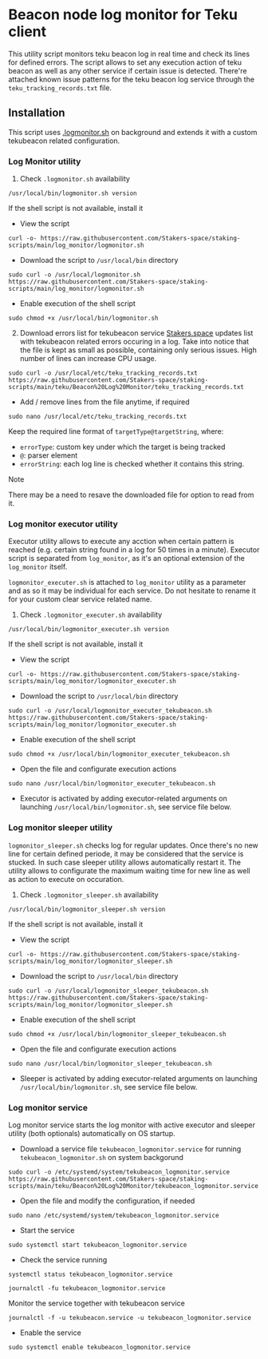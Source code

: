 # Beacon node log monitor for Teku client

This utility script monitors teku beacon log in real time and check its lines for defined errors. The script allows to set any execution action of teku beacon as well as any other service if certain issue is detected. There're attached known issue patterns for the teku beacon log service through the `teku_tracking_records.txt` file.

## Installation
This script uses [.logmonitor.sh](https://github.com/Stakers-space/staking-scripts/tree/main/log_monitor) on background and extends it with a custom tekubeacon related configuration.
### Log Monitor utility
1. Check `.logmonitor.sh` availability
```
/usr/local/bin/logmonitor.sh version
```
If the shell script is not available, install it
- View the script
```
curl -o- https://raw.githubusercontent.com/Stakers-space/staking-scripts/main/log_monitor/logmonitor.sh
```
- Download the script to `/usr/local/bin` directory
```
sudo curl -o /usr/local/logmonitor.sh https://raw.githubusercontent.com/Stakers-space/staking-scripts/main/log_monitor/logmonitor.sh
```
- Enable execution of the shell script
```
sudo chmod +x /usr/local/bin/logmonitor.sh
```

2. Download errors list for tekubeacon service
[Stakers.space](https://stakers.space) updates list with tekubeacon related errors occuring in a log. Take into notice that the file is kept as small as possible, containing only serious issues. High number of lines can increase CPU usage.
```
sudo curl -o /usr/local/etc/teku_tracking_records.txt https://raw.githubusercontent.com/Stakers-space/staking-scripts/main/teku/Beacon%20Log%20Monitor/teku_tracking_records.txt
```
- Add / remove lines from the file anytime, if required
```
sudo nano /usr/local/etc/teku_tracking_records.txt
```
Keep the required line format of `targetType@targetString`, where:
- `errorType`: custom key under which the target is being tracked
- `@`: parser element
- `errorString`: each log line is checked whether it contains this string.
> [!NOTE]
> There may be a need to resave the downloaded file for option to read from it.

### Log monitor executor utility
Executor utility allows to execute any acction when certain pattern is reached (e.g. certain string found in a log for 50 times in a minute). Executor script is separated from `log_monitor`, as it's an optional extension of the `log_monitor` itself.

`logmonitor_executer.sh` is attached to `log_monitor` utility as a parameter and as so it may be individual for each service. Do not hesitate to rename it for your custom clear service related name.

1. Check `.logmonitor_executer.sh` availability
```
/usr/local/bin/logmonitor_executer.sh version
```
If the shell script is not available, install it
- View the script
```
curl -o- https://raw.githubusercontent.com/Stakers-space/staking-scripts/main/log_monitor/logmonitor_executer.sh
```
- Download the script to `/usr/local/bin` directory
```
sudo curl -o /usr/local/logmonitor_executer_tekubeacon.sh https://raw.githubusercontent.com/Stakers-space/staking-scripts/main/log_monitor/logmonitor_executer.sh
```
- Enable execution of the shell script
```
sudo chmod +x /usr/local/bin/logmonitor_executer_tekubeacon.sh
```
- Open the file and configurate execution actions
```
sudo nano /usr/local/bin/logmonitor_executer_tekubeacon.sh
```
- Executor is activated by adding executor-related arguments on launching `/usr/local/bin/logmonitor.sh`, see service file below.

### Log monitor sleeper utility
`logmonitor_sleeper.sh` checks log for regular updates. Once there's no new line for certain defined periode, it may be considered that the service is stucked. In such case sleeper utility allows automatically restart it. The utility allows to configurate the maximum waiting time for new line as well as action to execute on occuration.

1. Check `.logmonitor_sleeper.sh` availability
```
/usr/local/bin/logmonitor_sleeper.sh version
```
If the shell script is not available, install it
- View the script
```
curl -o- https://raw.githubusercontent.com/Stakers-space/staking-scripts/main/log_monitor/logmonitor_sleeper.sh
```
- Download the script to `/usr/local/bin` directory
```
sudo curl -o /usr/local/logmonitor_sleeper_tekubeacon.sh https://raw.githubusercontent.com/Stakers-space/staking-scripts/main/log_monitor/logmonitor_sleeper.sh
```
- Enable execution of the shell script
```
sudo chmod +x /usr/local/bin/logmonitor_sleeper_tekubeacon.sh
```
- Open the file and configurate execution actions
```
sudo nano /usr/local/bin/logmonitor_sleeper_tekubeacon.sh
```
- Sleeper is activated by adding executor-related arguments on launching `/usr/local/bin/logmonitor.sh`, see service file below.


### Log monitor service
Log monitor service starts the log monitor with active executor and sleeper utility (both optionals) automatically on OS startup.


- Download a service file `tekubeacon_logmonitor.service` for running `tekubeacon_logmonitor.sh` on system backgorund
```
sudo curl -o /etc/systemd/system/tekubeacon_logmonitor.service https://raw.githubusercontent.com/Stakers-space/staking-scripts/main/teku/Beacon%20Log%20Monitor/tekubeacon_logmonitor.service
```
- Open the file and modify the configuration, if needed
```
sudo nano /etc/systemd/system/tekubeacon_logmonitor.service
```
- Start the service
```
sudo systemctl start tekubeacon_logmonitor.service
```
- Check the service running
```
systemctl status tekubeacon_logmonitor.service
```
```
journalctl -fu tekubeacon_logmonitor.service
```
Monitor the service together with tekubeacon service
```
journalctl -f -u tekubeacon.service -u tekubeacon_logmonitor.service
```

- Enable the service
```
sudo systemctl enable tekubeacon_logmonitor.service
```